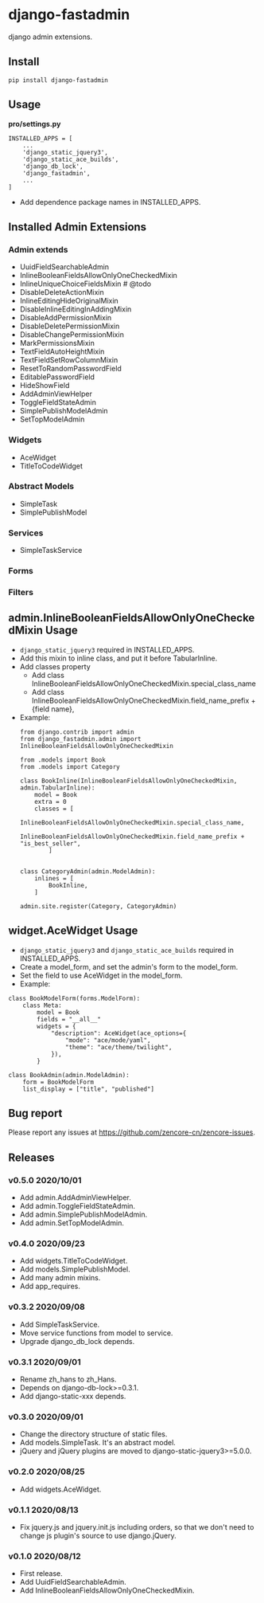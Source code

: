 # django-fastadmin

django admin extensions.

## Install

```shell
pip install django-fastadmin
```

## Usage

**pro/settings.py**

```
INSTALLED_APPS = [
    ...
    'django_static_jquery3',
    'django_static_ace_builds',
    'django_db_lock',
    'django_fastadmin',
    ...
]
```

- Add dependence package names in INSTALLED_APPS.


## Installed Admin Extensions

### Admin extends

- UuidFieldSearchableAdmin
- InlineBooleanFieldsAllowOnlyOneCheckedMixin
- InlineUniqueChoiceFieldsMixin # @todo
- DisableDeleteActionMixin
- InlineEditingHideOriginalMixin
- DisableInlineEditingInAddingMixin
- DisableAddPermissionMixin
- DisableDeletePermissionMixin
- DisableChangePermissionMixin
- MarkPermissionsMixin
- TextFieldAutoHeightMixin
- TextFieldSetRowColumnMixin
- ResetToRandomPasswordField
- EditablePasswordField
- HideShowField
- AddAdminViewHelper
- ToggleFieldStateAdmin
- SimplePublishModelAdmin
- SetTopModelAdmin

### Widgets

- AceWidget
- TitleToCodeWidget

### Abstract Models

- SimpleTask
- SimplePublishModel

### Services

- SimpleTaskService

### Forms

### Filters


## admin.InlineBooleanFieldsAllowOnlyOneCheckedMixin Usage

- `django_static_jquery3` required in INSTALLED_APPS.
- Add this mixin to inline class, and put it before TabularInline.
- Add classes property
    - Add class InlineBooleanFieldsAllowOnlyOneCheckedMixin.special_class_name
    - Add class InlineBooleanFieldsAllowOnlyOneCheckedMixin.field_name_prefix + {field name},
- Example:
    ```
    from django.contrib import admin
    from django_fastadmin.admin import InlineBooleanFieldsAllowOnlyOneCheckedMixin

    from .models import Book
    from .models import Category

    class BookInline(InlineBooleanFieldsAllowOnlyOneCheckedMixin, admin.TabularInline):
        model = Book
        extra = 0
        classes = [
            InlineBooleanFieldsAllowOnlyOneCheckedMixin.special_class_name,
            InlineBooleanFieldsAllowOnlyOneCheckedMixin.field_name_prefix + "is_best_seller",
            ]


    class CategoryAdmin(admin.ModelAdmin):
        inlines = [
            BookInline,
        ]

    admin.site.register(Category, CategoryAdmin)
    ```



## widget.AceWidget Usage

- `django_static_jquery3` and `django_static_ace_builds` required in INSTALLED_APPS.
- Create a model_form, and set the admin's form to the model_form.
- Set the field to use AceWidget in the model_form.
- Example:
```
class BookModelForm(forms.ModelForm):
    class Meta:
        model = Book
        fields = "__all__"
        widgets = {
            "description": AceWidget(ace_options={
                "mode": "ace/mode/yaml",
                "theme": "ace/theme/twilight",
            }),
        }

class BookAdmin(admin.ModelAdmin):
    form = BookModelForm
    list_display = ["title", "published"]

```

## Bug report

Please report any issues at https://github.com/zencore-cn/zencore-issues.

## Releases

### v0.5.0 2020/10/01

- Add admin.AddAdminViewHelper.
- Add admin.ToggleFieldStateAdmin.
- Add admin.SimplePublishModelAdmin.
- Add admin.SetTopModelAdmin.

### v0.4.0 2020/09/23

- Add widgets.TitleToCodeWidget.
- Add models.SimplePublishModel.
- Add many admin mixins.
- Add app_requires.

### v0.3.2 2020/09/08

- Add SimpleTaskService.
- Move service functions from model to service.
- Upgrade django_db_lock depends.

### v0.3.1 2020/09/01

- Rename zh_hans to zh_Hans.
- Depends on django-db-lock>=0.3.1.
- Add django-static-xxx depends.

### v0.3.0 2020/09/01

- Change the directory structure of static files.
- Add models.SimpleTask. It's an abstract model.
- jQuery and jQuery plugins are moved to django-static-jquery3>=5.0.0.

### v0.2.0 2020/08/25

- Add widgets.AceWidget.

### v0.1.1 2020/08/13

- Fix jquery.js and jquery.init.js including orders, so that we don't need to change js plugin's source to use django.jQuery.

### v0.1.0 2020/08/12

- First release.
- Add UuidFieldSearchableAdmin.
- Add InlineBooleanFieldsAllowOnlyOneCheckedMixin.